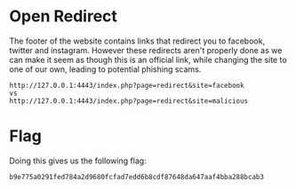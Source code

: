 # Open Redirect

The footer of the website contains links that redirect you to facebook, twitter and instagram. However these redirects aren't properly done as we can make it seem as though this is an official link, while changing the site to one of our own, leading to potential phishing scams.
```
http://127.0.0.1:4443/index.php?page=redirect&site=facebook
vs
http://127.0.0.1:4443/index.php?page=redirect&site=malicious
```

# Flag
Doing this gives us the following flag:
```
b9e775a0291fed784a2d9680fcfad7edd6b8cdf87648da647aaf4bba288bcab3
```